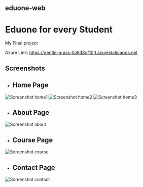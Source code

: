 ## eduone-web

# Eduone for every Student 

My Final project

Azure Link: https://gentle-grass-0a838cf10.1.azurestaticapps.net

## Screenshots

- ## Home Page

![Screenshot home1 ](https://user-images.githubusercontent.com/81967930/193607578-567c8746-e28f-43ff-959c-a7c3fe282bb2.png)
![Screenshot home2](https://user-images.githubusercontent.com/81967930/193607594-184f5fd8-a623-43e7-bad2-8997e0fde12b.png)
![Screenshot home3](https://user-images.githubusercontent.com/81967930/193607611-b58911d6-b04c-47e4-970d-a073147211db.png)

- ## About Page

![Screenshot about](https://user-images.githubusercontent.com/81967930/193608229-4cb3cc14-6a5e-4dbf-bd11-f06323f678b8.png)

- ## Course Page

![Screenshot course](https://user-images.githubusercontent.com/81967930/193608318-c1cbcf92-f0a0-4947-932a-0e5e4d1e8fc6.png)

- ## Contact Page
![Screenshot contact](https://user-images.githubusercontent.com/81967930/193608711-8a5a40de-4155-406d-a89f-b25e7e523156.png)

